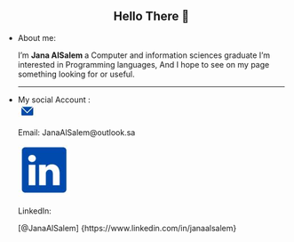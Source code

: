 
<ul>
<h2 align="center"> Hello There 👋</h2>
<li>About me: </li>
<p>I’m <b>Jana AlSalem </b> a Computer and information sciences graduate
I’m interested in </b>Programming languages</b>, And I hope to see on my page something looking for or useful.  </p>

<hr>

<li> My social Account : </li>
 
 <img src="E_img.JPG" alt="campfire" />
 <p> Email: JanaAlSalem@outlook.sa </p> 
 <img src="L_img.JPG" alt="campfire" />
<p> LinkedIn: </p> 
[@JanaAlSalem] {https://www.linkedin.com/in/janaalsalem}
</ul>

<!---
![campfire](E_img.JPG)

JanaYAlSalem/JanaYAlSalem is a ✨ special ✨ repository because its `README.md` (this file) appears on your GitHub profile.
You can click the Preview link to take a look at your changes.
--->

